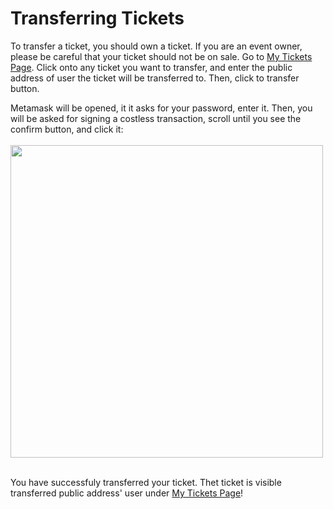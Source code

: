# Transferring Tickets
To transfer a ticket, you should own a ticket. If you are an event owner, please be careful that your ticket should not be on sale. Go to [My Tickets Page](/Pages/Subpages/mytickets.md). Click onto any ticket you want to transfer, and enter the public address of user the ticket will be transferred to. Then, click to transfer button. 

Metamask will be opened, it it asks for your password, enter it. Then, you will be asked for signing a costless transaction, scroll until you see the confirm button, and click it:
<br /> <br/>
<img src="https://raw.githubusercontent.com/sadigulbey/tickript.github.io/main/static/usage/m_buy.png" style="height:500px;"></img>
<br /><br />

You have successfuly transferred your ticket. Thet ticket is visible transferred public address' user under [My Tickets Page](/Pages/Subpages/mytickets.md)!